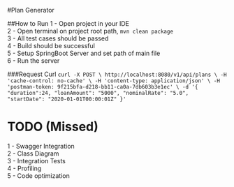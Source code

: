 #Plan Generator

##How to Run
1 - Open project in your IDE<br/>
2 - Open terminal on project root path, `mvn clean package`<br/>
3 - All test cases should be passed<br/>
4 - Build should be successful<br/>
5 - Setup SpringBoot Server and set path of main file<br/>
6 - Run the server<br/>

###Request Curl
`
curl -X POST \
  http://localhost:8080/v1/api/plans \
  -H 'cache-control: no-cache' \
  -H 'content-type: application/json' \
  -H 'postman-token: 9f215bfa-d218-bb11-ca0a-7db603b3e1ec' \
  -d '{
	"duration":24,
	"loanAmount": "5000",
	"nominalRate": "5.0",
	"startDate": "2020-01-01T00:00:01Z"
}' 
`

# TODO (Missed)

1 - Swagger Integration<br/>
2 - Class Diagram<br/>
3 - Integration Tests<br/>
4 - Profiling<br/>
5 - Code optimization<br/>
